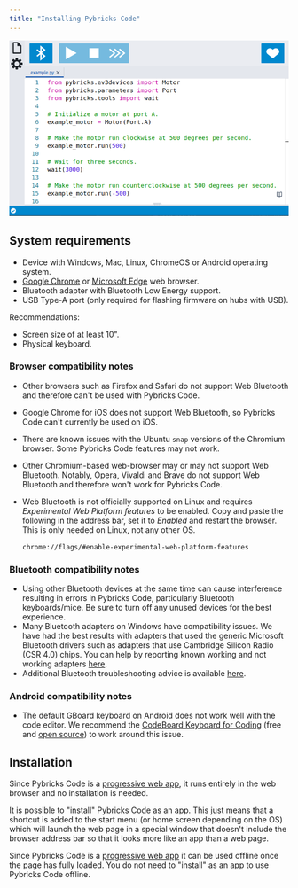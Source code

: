 ```yaml
---
title: "Installing Pybricks Code"
---
```


![Pybricks Code](/misc/images/home-code-2.png)

## System requirements

- Device with Windows, Mac, Linux, ChromeOS or Android operating system.
- [Google Chrome] or [Microsoft Edge] web browser.
- Bluetooth adapter with Bluetooth Low Energy support.
- USB Type-A port (only required for flashing firmware on hubs with USB).

Recommendations:
- Screen size of at least 10".
- Physical keyboard.


### Browser compatibility notes

- Other browsers such as Firefox and Safari do not support Web Bluetooth and
  therefore can't be used with Pybricks Code.
- Google Chrome for iOS does not support Web Bluetooth, so Pybricks Code can't
  currently be used on iOS.
- There are known issues with the Ubuntu `snap` versions of the Chromium browser.
  Some Pybricks Code features may not work.
- Other Chromium-based web-browser may or may not support Web Bluetooth. Notably,
  Opera, Vivaldi and Brave do not support Web Bluetooth and therefore won't work
  for Pybricks Code.
- Web Bluetooth is not officially supported on Linux and requires *Experimental
  Web Platform features* to be enabled. Copy and paste the following in the
  address bar, set it to *Enabled* and restart the browser. This is only
  needed on Linux, not any other OS.

      chrome://flags/#enable-experimental-web-platform-features

### Bluetooth compatibility notes

- Using other Bluetooth devices at the same time can cause interference
  resulting in errors in Pybricks Code, particularly Bluetooth keyboards/mice.
  Be sure to turn off any unused devices for the best experience.
- Many Bluetooth adapters on Windows have compatibility issues. We have had the
  best results with adapters that used the generic Microsoft Bluetooth drivers
  such as adapters that use Cambridge Silicon Radio (CSR 4.0) chips. You can
  help by reporting known working and not working adapters [here][win ble issue].
- Additional Bluetooth troubleshooting advice is available [here][ble trouble].


### Android compatibility notes

- The default GBoard keyboard on Android does not work well with the code editor.
  We recommend the [CodeBoard Keyboard for Coding] (free and [open source][codeboard])
  to work around this issue.

[Pybricks Code]: https://code.pybricks.com
[Google Chrome]: https://google.com/chrome
[Microsoft Edge]: https://microsoft.com/edge
[win ble issue]: https://github.com/pybricks/support/issues/921
[ble trouble]: https://github.com/pybricks/support/discussions/270
[CodeBoard Keyboard for Coding]: https://play.google.com/store/apps/details?id=com.gazlaws.codeboard
[codeboard]: https://github.com/gazlaws-dev/codeboard


## Installation

Since Pybricks Code is a [progressive web app], it runs entirely in the web
browser and no installation is needed.

It is possible to "install" Pybricks Code as an app. This just means that a
shortcut is added to the start menu (or home screen depending on the OS) which
will launch the web page in a special window that doesn't include the browser
address bar so that it looks more like an app than a web page.

Since Pybricks Code is a [progressive web app] it can be used offline once the
page has fully loaded. You do not need to "install" as an app to use Pybricks
Code offline.

[progressive web app]: https://developer.mozilla.org/en-US/docs/Web/Progressive_web_apps
